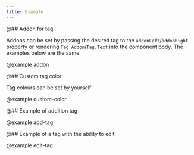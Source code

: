 ```yaml
---
title: Example
---
```


@## Addon for tag

Addons can be set by passing the desired tag to the `addonLeft`/`addonRight` property or rendering `Tag.Addon`/`Tag.Text` into the component body. The examples below are the same.

@example addon

@## Custom tag color

Tag colours can be set by yourself

@example custom-color

@## Example of addition tag

@example add-tag

@## Example of a tag with the ability to edit

@example edit-tag
